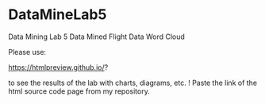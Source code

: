 # DataMineLab5

Data Mining Lab 5
Data Mined Flight Data Word Cloud

Please use:

https://htmlpreview.github.io/?

to see the results of the lab with charts, diagrams, etc. ! Paste the link of the html source code page from my repository.
